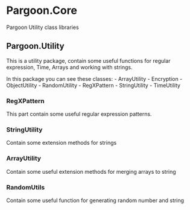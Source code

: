 ﻿# Pargoon.Core
Pargoon Utility class libraries

## Pargoon.Utility
This is a utility package, contain some useful functions for regular expression, Time, Arrays and working with strings.

In this package you can see these classes:
	- ArrayUtility
	- Encryption
	- ObjectUtility
	- RandomUtility
	- RegXPattern
	- StringUtility
	- TimeUtility


### RegXPattern
This part contain some useful regular expression patterns.

### StringUtility
Contain some extension methods for strings

### ArrayUtility
Contain some useful extension methods for merging arrays to string

### RandomUtils
Contain some useful function for generating random number and string

